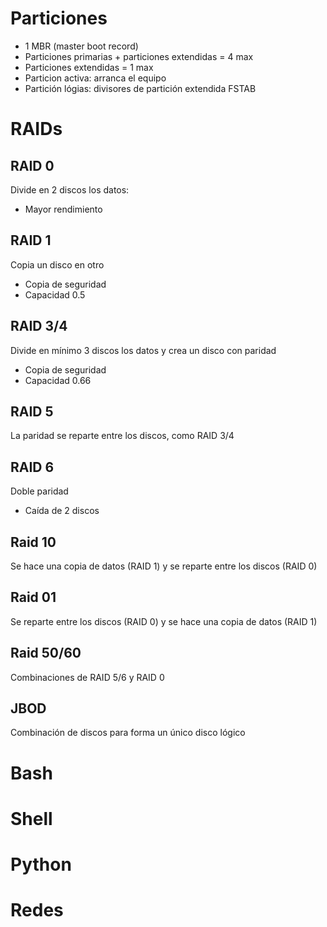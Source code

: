 # Particiones
- 1 MBR (master boot record)
- Particiones primarias + particiones extendidas = 4 max
- Particiones extendidas = 1 max
- Particion activa: arranca el equipo
- Partición lógias: divisores de partición extendida
FSTAB
# RAIDs
## RAID 0
Divide en 2 discos los datos:
- Mayor rendimiento
## RAID 1
Copia un disco en otro
- Copia de seguridad
- Capacidad 0.5
## RAID 3/4
Divide en mínimo 3 discos los datos y crea un disco con paridad
- Copia de seguridad
- Capacidad 0.66
## RAID 5
La paridad se reparte entre los discos, como RAID 3/4
## RAID 6
Doble paridad
- Caída de 2 discos
## Raid 10
Se hace una copia de datos (RAID 1) y se reparte entre los discos (RAID 0)
## Raid 01
Se reparte entre los discos (RAID 0) y se hace una copia de datos (RAID 1)
## Raid 50/60
Combinaciones de RAID 5/6 y RAID 0
## JBOD
Combinación de discos para forma un único disco lógico
# Bash

# Shell
# Python
# Redes